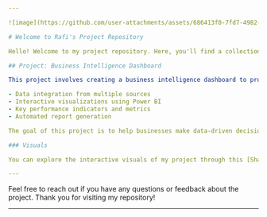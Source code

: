 ```yaml
---

![image](https://github.com/user-attachments/assets/686413f0-7fd7-4982-bc23-695977ed5fba)

# Welcome to Rafi's Project Repository

Hello! Welcome to my project repository. Here, you'll find a collection of various projects that I've worked on. Below, I've outlined the contents of my current project to help you navigate and understand its purpose.

## Project: Business Intelligence Dashboard

This project involves creating a business intelligence dashboard to provide insights into business performance. It features:

- Data integration from multiple sources
- Interactive visualizations using Power BI
- Key performance indicators and metrics
- Automated report generation

The goal of this project is to help businesses make data-driven decisions by providing them with a comprehensive view of their operations. 

### Visuals

You can explore the interactive visuals of my project through this [Sharable Link to RafiChowdhury.com Website Traffic Data Visuals](https://app.powerbi.com/view?r=eyJrIjoiZjRmNWFmYjAtNmRkYi00YjMwLTljMTQtY2NlMmViZDI4NTU2IiwidCI6ImQwNjlkMjgzLWJmMzQtNDc3My04N2Y2LWFkZWI4ZTE3ZGJmNSIsImMiOjN9).

---
```


Feel free to reach out if you have any questions or feedback about the project. Thank you for visiting my repository!

---
